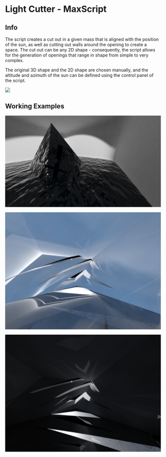 # Light Cutter - MaxScript 

## Info 

 The script creates a cut out in a given mass that is aligned with the  position of the sun, as well as cutting out walls around the opening to  create a space. The cut out can be any 2D shape - consequently, the  script allows for the generation of openings that range in shape from  simple to very complex. 

The original 3D shape and the 2D shape are  chosen manually, and the altitude and azimuth of the sun can be defined  using the control panel of the script.

![](/home/cstml/dev/light_cutter/img/bricks.jpg)

## Working Examples

![](./img/4.jpeg)

![3](./img/3.jpg)

![2](./img/2.jpg)